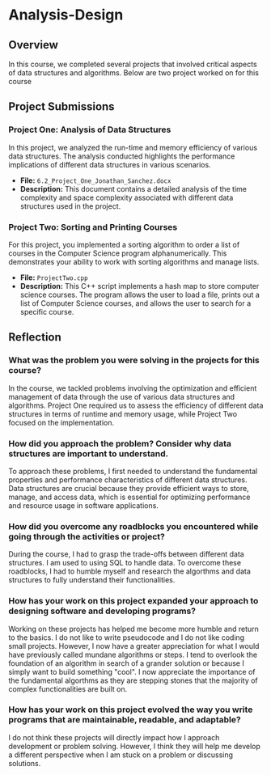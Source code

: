 # Analysis-Design

## Overview

In this course, we completed several projects that involved critical aspects of data structures and algorithms. Below are two project worked on for this course

## Project Submissions

### Project One: Analysis of Data Structures

In this project, we analyzed the run-time and memory efficiency of various data structures. The analysis conducted highlights the performance implications of different data structures in various scenarios.

- **File:** `6.2_Project_One_Jonathan_Sanchez.docx`
- **Description:** This document contains a detailed analysis of the time complexity and space complexity associated with different data structures used in the project.

### Project Two: Sorting and Printing Courses

For this project, you implemented a sorting algorithm to order a list of courses in the Computer Science program alphanumerically. This demonstrates your ability to work with sorting algorithms and manage lists.

- **File:** `ProjectTwo.cpp`
- **Description:** This C++ script implements a hash map to store computer science courses. The program allows the user to load a file, prints out a list of Computer Science courses, and allows the user to search for a specific course.

## Reflection

### What was the problem you were solving in the projects for this course?

In the course, we tackled problems involving the optimization and efficient management of data through the use of various data structures and algorithms. Project One required us to assess the efficiency of different data structures in terms of runtime and memory usage, while Project Two focused on the implementation.

### How did you approach the problem? Consider why data structures are important to understand.

To approach these problems, I first needed to understand the fundamental properties and performance characteristics of different data structures. Data structures are crucial because they provide efficient ways to store, manage, and access data, which is essential for optimizing performance and resource usage in software applications. 

### How did you overcome any roadblocks you encountered while going through the activities or project?

During the course, I had to grasp the trade-offs between different data structures. I am used to using SQL to handle data. To overcome these roadblocks, I had to humble myself and research the algorthms and data structures to fully understand their functionalities. 

### How has your work on this project expanded your approach to designing software and developing programs?

Working on these projects has helped me become more humble and return to the basics. I do not like to write pseudocode and I do not like coding small projects. However, I now have a greater appreciation for what I would have previously called mundane algorithms or steps. I tend to overlook the foundation of an algorithm in search of a grander solution or because I simply want to build something "cool". I now appreciate the importance of the fundamental algorthms as they are stepping stones that the majority of complex functionalities are built on.

### How has your work on this project evolved the way you write programs that are maintainable, readable, and adaptable?

I do not think these projects will directly impact how I approach development or problem solving. However, I think they will help me develop a different perspective when I am stuck on a problem or discussing solutions. 
